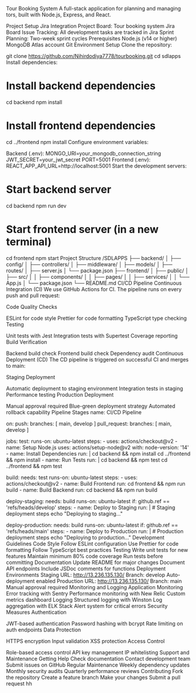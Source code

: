 Tour Booking System
A full-stack application for planning and managing tors, built with Node.js, Express, and React.

Project Setup
Jira Integration
Project Board: Tour booking system  Jira Board
Issue Tracking: All development tasks are tracked in Jira
Sprint Planning: Two-week sprint cycles
Prerequisites
Node.js (v14 or higher)
MongoDB Atlas account
Git
Environment Setup
Clone the repository:

git clone https://github.com/Nihirdodiya7778/tourbooking.git
cd sdlapps
Install dependencies:

# Install backend dependencies
cd backend
npm install

# Install frontend dependencies
cd ../frontend
npm install
Configure environment variables:

Backend (.env):
MONGO_URI=your_mongodb_connection_string
JWT_SECRET=your_jwt_secret
PORT=5001
Frontend (.env):
REACT_APP_API_URL=http://localhost:5001
Start the development servers:

# Start backend server
cd backend
npm run dev

# Start frontend server (in a new terminal)
cd frontend
npm start
Project Structure
/SDLAPPS
├── backend/
│   ├── config/
│   ├── controllers/
│   ├── middleware/
│   ├── models/
│   ├── routes/
│   ├── server.js
│   └── package.json
├── frontend/
│   ├── public/
│   ├── src/
│   │   ├── components/
│   │   ├── pages/
│   │   ├── services/
│   │   └── App.js
│   └── package.json
└── README.md
CI/CD Pipeline
Continuous Integration (CI)
We use GitHub Actions for CI. The pipeline runs on every push and pull request:

Code Quality Checks

ESLint for code style
Prettier for code formatting
TypeScript type checking
Testing

Unit tests with Jest
Integration tests with Supertest
Coverage reporting
Build Verification

Backend build check
Frontend build check
Dependency audit
Continuous Deployment (CD)
The CD pipeline is triggered on successful CI and merges to main:

Staging Deployment

Automatic deployment to staging environment
Integration tests in staging
Performance testing
Production Deployment

Manual approval required
Blue-green deployment strategy
Automated rollback capability
Pipeline Stages
name: CI/CD Pipeline

on:
  push:
    branches: [ main, develop ]
  pull_request:
    branches: [ main, develop ]

jobs:
  test:
    runs-on: ubuntu-latest
    steps:
      - uses: actions/checkout@v2
      - name: Setup Node.js
        uses: actions/setup-node@v2
        with:
          node-version: '14'
      - name: Install Dependencies
        run: |
          cd backend && npm install
          cd ../frontend && npm install
      - name: Run Tests
        run: |
          cd backend && npm test
          cd ../frontend && npm test

  build:
    needs: test
    runs-on: ubuntu-latest
    steps:
      - uses: actions/checkout@v2
      - name: Build Frontend
        run: cd frontend && npm run build
      - name: Build Backend
        run: cd backend && npm run build

  deploy-staging:
    needs: build
    runs-on: ubuntu-latest
    if: github.ref == 'refs/heads/develop'
    steps:
      - name: Deploy to Staging
        run: |
          # Staging deployment steps
          echo "Deploying to staging..."

  deploy-production:
    needs: build
    runs-on: ubuntu-latest
    if: github.ref == 'refs/heads/main'
    steps:
      - name: Deploy to Production
        run: |
          # Production deployment steps
          echo "Deploying to production..."
Development Guidelines
Code Style
Follow ESLint configuration
Use Prettier for code formatting
Follow TypeScript best practices
Testing
Write unit tests for new features
Maintain minimum 80% code coverage
Run tests before committing
Documentation
Update README for major changes
Document API endpoints
Include JSDoc comments for functions
Deployment Environments
Staging
URL: http://13.236.135.130/
Branch: develop
Auto-deployment enabled
Production
URL: http://13.236.135.130/
Branch: main
Manual approval required
Monitoring and Logging
Application Monitoring
Error tracking with Sentry
Performance monitoring with New Relic
Custom metrics dashboard
Logging
Structured logging with Winston
Log aggregation with ELK Stack
Alert system for critical errors
Security Measures
Authentication

JWT-based authentication
Password hashing with bcrypt
Rate limiting on auth endpoints
Data Protection

HTTPS encryption
Input validation
XSS protection
Access Control

Role-based access control
API key management
IP whitelisting
Support and Maintenance
Getting Help
Check documentation
Contact development team
Submit issues on GitHub
Regular Maintenance
Weekly dependency updates
Monthly security audits
Quarterly performance reviews
Contributing
Fork the repository
Create a feature branch
Make your changes
Submit a pull request
hh
